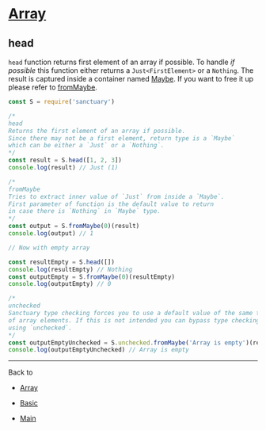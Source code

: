 # [Array](../README.md)

## head

`head` function returns first element of an array if possible. To handle _if possible_ this function either returns a `Just<FirstElement>` or a `Nothing`. The result is captured inside a container named [Maybe](../COMINGSOON.md). If you want to free it up please refer to [fromMaybe](../COMINGSOON.md).

```js
const S = require('sanctuary')

/*
head
Returns the first element of an array if possible.
Since there may not be a first element, return type is a `Maybe`
which can be either a `Just` or a `Nothing`.
*/
const result = S.head([1, 2, 3])
console.log(result) // Just (1)

/*
fromMaybe
Tries to extract inner value of `Just` from inside a `Maybe`.
First parameter of function is the default value to return
in case there is `Nothing` in `Maybe` type.
*/
const output = S.fromMaybe(0)(result)
console.log(output) // 1

// Now with empty array

const resultEmpty = S.head([])
console.log(resultEmpty) // Nothing
const outputEmpty = S.fromMaybe(0)(resultEmpty)
console.log(outputEmpty) // 0

/*
unchecked
Sanctuary type checking forces you to use a default value of the same type
of array elements. If this is not intended you can bypass type checking by
using `unchecked`.
*/
const outputEmptyUnchecked = S.unchecked.fromMaybe('Array is empty')(resultEmpty)
console.log(outputEmptyUnchecked) // Array is empty
```

----------

Back to

- [Array](README.md)

- [Basic](../README.md)

- [Main](../../README.md)
